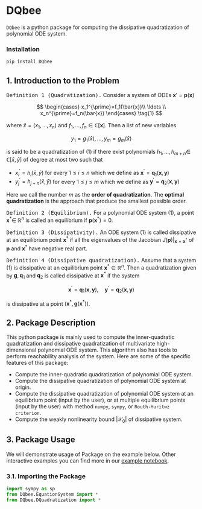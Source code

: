 # DQbee

`DQbee` is a python package for computing the dissipative quadratization of polynomial ODE system. 

### Installation
```bash
pip install DQbee
```

## 1. Introduction to the Problem

<kbd>Definition 1 (Quadratization).</kbd> Consider a system of ODEs $\mathbf{x}'=\mathbf{p}(\mathbf{x})$

$$
\begin{cases} 
x_1^{\prime}=f_1(\bar{x})\\
\ldots \\
x_n^{\prime}=f_n(\bar{x})
\end{cases}
\tag{1}
$$

where $\bar{x}=\left(x_1, \ldots, x_n\right)$ and $f_1, \ldots, f_n \in \mathbb{C}[\mathbf{x}]$. Then a list of new variables

$$
y_1=g_1(\bar{x}), \ldots, y_m=g_m(\bar{x})
$$

is said to be a quadratization of (1) if there exist polynomials $h_1, \ldots, h_{m+n} \in$ $\mathbb{C}[\bar{x}, \bar{y}]$ of degree at most two such that
- $x_i^{\prime}=h_i(\bar{x}, \bar{y})$ for every $1 \leqslant i \leqslant n$ which we define as $\mathbf{x}^{\prime}=\mathbf{q}_1(\mathbf{x}, \mathbf{y})$
- $y_j^{\prime}=h_{j+n}(\bar{x}, \bar{y})$ for every $1 \leqslant j \leqslant m$ which we define as $\mathbf{y}^{\prime}=\mathbf{q}_2(\mathbf{x}, \mathbf{y})$

Here we call the number $m$ as the **order of quadratization**. The **optimal quadratization** is the approach that produce the smallest possible order.

<kbd>Definition 2 (Equilibrium).</kbd> For a polynomial ODE system (1), a point $\mathbf{x}^* \in$ $\mathbb{R}^n$ is called an equilibrium if $\mathbf{p}\left(\mathbf{x}^*\right)=0$.

<kbd>Definition 3 (Dissipativity).</kbd> An ODE system (1) is called dissipative at an equilibrium point $\mathbf{x}^\ast$ if all the eigenvalues of the Jacobian $J(\mathbf{p})|_{\mathbf{x}=\mathbf{x}^\ast}$ of $\mathbf{p}$ and $\mathbf{x}^\ast$ have negative real part.

<kbd>Definition 4 (Dissipative quadratization).</kbd> Assume that a system (1) is dissipative at an equilibrium point $\mathbf{x}^* \in \mathbb{R}^n$. Then a quadratization given by $\mathbf{g}, \mathbf{q}_1$ and $\mathbf{q}_2$ is called dissipative at $\mathbf{x}^*$ if the system

$$
\mathbf{x}^{\prime}=\mathbf{q}_1(\mathbf{x}, \mathbf{y}), \quad \mathbf{y}^{\prime}=\mathbf{q}_2(\mathbf{x}, \mathbf{y})
$$

is dissipative at a point $\left(\mathbf{x}^\ast, \mathbf{g}\left(\mathbf{x}^\ast\right)\right)$.

## 2. Package Description
This python package is mainly used to compute the inner-quadratic quadratization and dissipative quadratization of multivariate high-dimensional polynomial ODE system. This algorithm also has tools to perform reachability analysis of the system. Here are some of the specific features of this package:

- Compute the inner-quadratic quadratization of polynomial ODE system.
- Compute the dissipative quadratization of polynomial ODE system at origin.
- Compute the dissipative quadratization of polynomial ODE system at an equilibrium point (input by the user), or at multiple equilibrium points (input by the user) with method `numpy`, `sympy`, or `Routh-Huritwz criterion`.
- Compute the weakly nonlinearity bound $\left| \mathcal{X_{0}} \right|$ of dissipative system.

## 3. Package Usage
We will demonstrate usage of Package on the example below. Other interactive examples you can find more in our [example notebook]().

### 3.1. Importing the Package
```python
import sympy as sp
from DQbee.EquationSystem import *
from DQbee.DQuadratization import *
```

